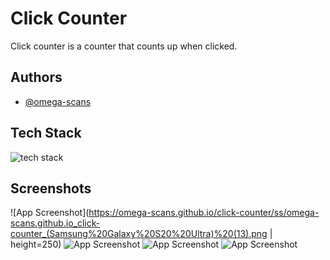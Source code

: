
# Click Counter

Click counter is a counter that counts up when clicked. 



## Authors

- [@omega-scans](https://www.github.com/omega-scans)


## Tech Stack

![tech stack](https://p92.com/binaries/content/gallery/p92website/technologies/htmlcssjs-details.png)




## Screenshots

![App Screenshot](https://omega-scans.github.io/click-counter/ss/omega-scans.github.io_click-counter_(Samsung%20Galaxy%20S20%20Ultra)%20(13).png | height=250)
![App Screenshot](https://omega-scans.github.io/click-counter/ss/omega-scans.github.io_click-counter_(Samsung%20Galaxy%20S20%20Ultra)%20(1).png)
![App Screenshot](https://omega-scans.github.io/click-counter/ss/omega-scans.github.io_click-counter_(Samsung%20Galaxy%20S20%20Ultra)%20(4).png)
![App Screenshot](https://omega-scans.github.io/click-counter/ss/omega-scans.github.io_click-counter_(Samsung%20Galaxy%20S20%20Ultra)%20(6).png)


